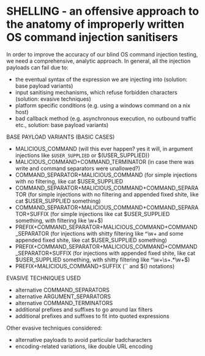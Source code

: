 # SHELLING - an offensive approach to the anatomy of improperly written OS command injection sanitisers

In order to improve the accuracy of our blind OS command injection testing, we need a comprehensive, analytic approach. In general, all the injection payloads can fail due to:
- the eventual syntax of the expression we are injecting into (solution: base payload variants)
- input sanitising mechanisms, which refuse forbidden characters (solution: evasive techniques)
- platform specific conditions (e.g. using a windows command on a nix host)
- bad callback method (e.g. asynchronous execution, no outbound traffic etc., solution: base payload variants)


BASE PAYLOAD VARIANTS (BASIC CASES)

- MALICIOUS_COMMAND (will this ever happen? yes it will, in argument injections like `$USER_SUPPLIED` or $(USER_SUPPLIED))
- MALICIOUS_COMMAND+COMMAND_TERMINATOR (in case there was write and command separators were unallowed?)
- COMMAND_SEPARATOR+MALICIOUS_COMMAND (for simple injections with no filtering, like cat $USER_SUPPLIED
- COMMAND_SEPARATOR+MALICIOUS_COMMAND+COMMAND_SEPARATOR (for simple injections with no filtering and appended fixed shite, like cat $USER_SUPPLIED something)
- COMMAND_SEPARATOR+MALICIOUS_COMMAND+COMMAND_SEPARATOR+SUFFIX (for simple injections like cat $USER_SUPPLIED something, with filtering like \w+$)
- PREFIX+COMMAND_SEPARATOR+MALICIOUS_COMMAND+COMMAND_SEPARATOR (for injections with shitty filtering like ^\w+ and some appended fixed shite, like cat $USER_SUPPLIED something)
- PREFIX+COMMAND_SEPARATOR+MALICIOUS_COMMAND+COMMAND_SEPARATOR+SUFFIX (for injections with appended fixed shite, like cat $USER_SUPPLIED something, with shitty filtering like ^\w+\s+.*\w+$)
- PREFIX+MALICIOUS_COMMAND+SUFFIX (`` and $() notations)



EVASIVE TECHNIQUES USED
- alternative COMMAND_SEPARATORS
- alternative ARGUMENT_SEPARATORS
- alternative COMMAND_TERMINATORS
- additional prefixes and suffixes to go around lax filters
- additional prefixes and suffixes to fit into quoted expressions

Other evasive techniques considered:
- alternative payloads to avoid particular badcharacters
- encoding-related variations, like double URL encoding

